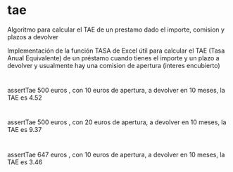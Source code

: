 # tae
Algoritmo para calcular el TAE de un prestamo dado el importe, comision y plazos a devolver

Implementación de la función TASA de Excel útil para calcular el TAE (Tasa Anual Equivalente) de un préstamo cuando tienes el importe y un plazo a devolver y usualmente hay una comision de apertura (interes encubierto)

#
assertTae 500 euros , con 10 euros de apertura, a devolver en 10 meses, la TAE es 4.52
#
assertTae 500 euros , con 20 euros de apertura, a devolver en 10 meses, la TAE es  9.37
#
assertTae 647 euros , con 10 euros de apertura, a devolver en 10 meses, la TAE es  3.46


